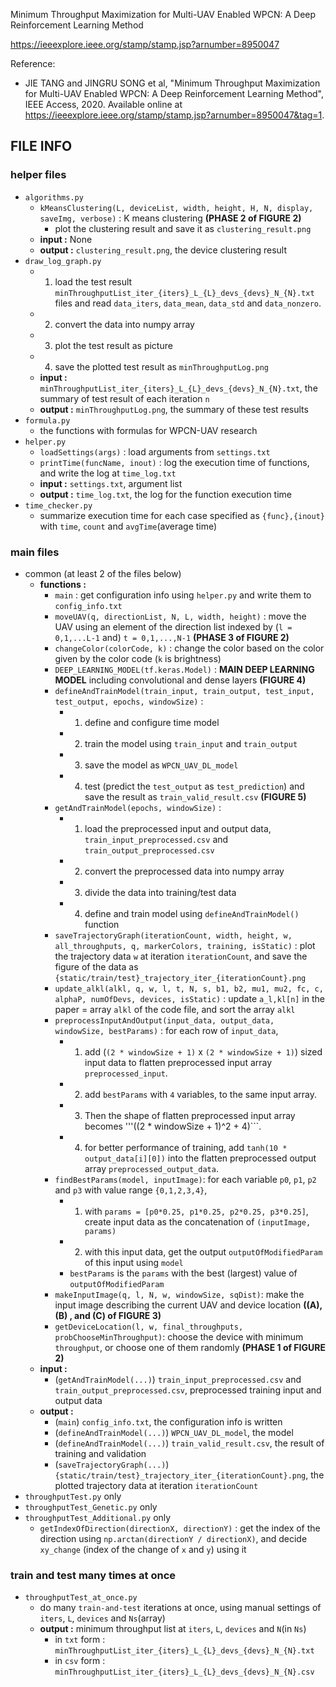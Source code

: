 Minimum Throughput Maximization for Multi-UAV Enabled WPCN: A Deep Reinforcement Learning Method

https://ieeexplore.ieee.org/stamp/stamp.jsp?arnumber=8950047

Reference:

 * JIE TANG and JINGRU SONG et al, "Minimum Throughput Maximization for Multi-UAV Enabled WPCN: A Deep Reinforcement Learning Method", IEEE Access, 2020. Available online at https://ieeexplore.ieee.org/stamp/stamp.jsp?arnumber=8950047&tag=1.

## FILE INFO
### helper files
* ```algorithms.py```
  * ```kMeansClustering(L, deviceList, width, height, H, N, display, saveImg, verbose)``` : K means clustering **(PHASE 2 of FIGURE 2)**
    * plot the clustering result and save it as ```clustering_result.png```
  * **input :** None
  * **output :** ```clustering_result.png```, the device clustering result
* ```draw_log_graph.py```
  * 1. load the test result ```minThroughputList_iter_{iters}_L_{L}_devs_{devs}_N_{N}.txt``` files and read ```data_iters```, ```data_mean```, ```data_std``` and ```data_nonzero```.
  * 2. convert the data into numpy array
  * 3. plot the test result as picture
  * 4. save the plotted test result as ```minThroughputLog.png```
  * **input :** ```minThroughputList_iter_{iters}_L_{L}_devs_{devs}_N_{N}.txt```, the summary of test result of each iteration ```n```
  * **output :** ```minThroughputLog.png```, the summary of these test results
* ```formula.py```
  * the functions with formulas for WPCN-UAV research
* ```helper.py```
  * ```loadSettings(args)``` : load arguments from ```settings.txt```
  * ```printTime(funcName, inout)``` : log the execution time of functions, and write the log at ```time_log.txt```
  * **input :** ```settings.txt```, argument list
  * **output :** ```time_log.txt```, the log for the function execution time
* ```time_checker.py```
  * summarize execution time for each case specified as ```{func},{inout}``` with ```time```, ```count``` and ```avgTime```(average time)

### main files
* common (at least 2 of the files below)
  * **functions :**
    * ```main``` : get configuration info using ```helper.py``` and write them to ```config_info.txt```
    * ```moveUAV(q, directionList, N, L, width, height)``` : move the UAV using an element of the direction list indexed by (```l = 0,1,...L-1``` and) ```t = 0,1,...,N-1``` **(PHASE 3 of FIGURE 2)**
    * ```changeColor(colorCode, k)``` : change the color based on the color given by the color code (```k``` is brightness)
    * ```DEEP_LEARNING_MODEL(tf.keras.Model)``` : **MAIN DEEP LEARNING MODEL** including convolutional and dense layers **(FIGURE 4)**
    * ```defineAndTrainModel(train_input, train_output, test_input, test_output, epochs, windowSize)``` :
      * 1. define and configure time model
      * 2. train the model using ```train_input``` and ```train_output```
      * 3. save the model as ```WPCN_UAV_DL_model```
      * 4. test (predict the ```test_output``` as ```test_prediction```) and save the result as ```train_valid_result.csv``` **(FIGURE 5)**
    * ```getAndTrainModel(epochs, windowSize)``` :
      * 1. load the preprocessed input and output data, ```train_input_preprocessed.csv``` and ```train_output_preprocessed.csv```
      * 2. convert the preprocessed data into numpy array
      * 3. divide the data into training/test data
      * 4. define and train model using ```defineAndTrainModel()``` function
    * ```saveTrajectoryGraph(iterationCount, width, height, w, all_throughputs, q, markerColors, training, isStatic)``` : plot the trajectory data ```w``` at iteration ```iterationCount```, and save the figure of the data as ```{static/train/test}_trajectory_iter_{iterationCount}.png```
    * ```update_alkl(alkl, q, w, l, t, N, s, b1, b2, mu1, mu2, fc, c, alphaP, numOfDevs, devices, isStatic)``` : update ```a_l,kl[n]``` in the paper = array ```alkl``` of the code file, and sort the array ```alkl```
    * ```preprocessInputAndOutput(input_data, output_data, windowSize, bestParams)``` : for each row of ```input_data```,
      * 1. add (```(2 * windowSize + 1)``` x ```(2 * windowSize + 1)```) sized input data to flatten preprocessed input array ```preprocessed_input```.
      * 2. add ```bestParams``` with ```4``` variables, to the same input array.
      * 3. Then the shape of flatten preprocessed input array becomes '''((2 * windowSize + 1)^2 + 4)```.
      * 4. for better performance of training, add ```tanh(10 * output_data[i][0])``` into the flatten preprocessed output array ```preprocessed_output_data```.
    * ```findBestParams(model, inputImage)```: for each variable ```p0```, ```p1```, ```p2``` and ```p3``` with value range ```{0,1,2,3,4}```,
      * 1. with ```params = [p0*0.25, p1*0.25, p2*0.25, p3*0.25]```, create input data as the concatenation of ```(inputImage, params)```
      * 2. with this input data, get the output ```outputOfModifiedParam``` of this input using ```model```
      * ```bestParams``` is the ```params``` with the best (largest) value of ```outputOfModifiedParam```
    * ```makeInputImage(q, l, N, w, windowSize, sqDist)```: make the input image describing the current UAV and device location **((A), (B) , and (C) of FIGURE 3)**
    * ```getDeviceLocation(l, w, final_throughputs, probChooseMinThroughput)```: choose the device with minimum ```throughput```, or choose one of them randomly **(PHASE 1 of FIGURE 2)**
  * **input :**
    * (```getAndTrainModel(...)```) ```train_input_preprocessed.csv``` and ```train_output_preprocessed.csv```, preprocessed training input and output data
  * **output :**
    * (```main```) ```config_info.txt```, the configuration info is written
    * (```defineAndTrainModel(...)```) ```WPCN_UAV_DL_model```, the model
    * (```defineAndTrainModel(...)```) ```train_valid_result.csv```, the result of training and validation
    * (```saveTrajectoryGraph(...)```) ```{static/train/test}_trajectory_iter_{iterationCount}.png```, the plotted trajectory data at iteration ```iterationCount```
* ```throughputTest.py``` only
* ```throughputTest_Genetic.py``` only
* ```throughputTest_Additional.py``` only
  * ```getIndexOfDirection(directionX, directionY)``` : get the index of the direction using ```np.arctan(directionY / directionX)```, and decide ```xy_change``` (index of the change of ```x``` and ```y```) using it

### train and test many times at once
* ```throughputTest_at_once.py```
  * do many ```train-and-test``` iterations at once, using manual settings of ```iters```, ```L```, ```devices``` and ```Ns```(array)
  * **output :** minimum throughput list at ```iters```, ```L```, ```devices``` and ```N```(in ```Ns```)
    * in ```txt``` form : ```minThroughputList_iter_{iters}_L_{L}_devs_{devs}_N_{N}.txt```
    * in ```csv``` form : ```minThroughputList_iter_{iters}_L_{L}_devs_{devs}_N_{N}.csv```
